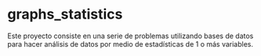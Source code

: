 # graphs_statistics
Este proyecto consiste en una serie de problemas utilizando bases de datos para hacer análisis de datos por medio de estadísticas de 1 o más variables.
